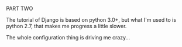 PART TWO

The tutorial of Django is based on python 3.0+, but what I'm used to is python 2.7, that makes me progress a little slower.

The whole configuration thing is driving me crazy...